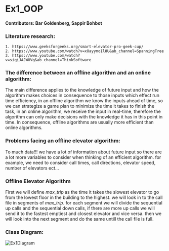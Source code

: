 # Ex1_OOP
#### Contributors: Bar Goldenberg, Sappir Bohbot

### Literature research:
    1. https://www.geeksforgeeks.org/smart-elevator-pro-geek-cup/
    2. https://www.youtube.com/watch?v=xOayymoIl8U&ab_channel=SpanningTree
    3. https://www.youtube.com/watch?v=siqiJAJWUVg&ab_channel=ThinkSoftware

### The difference between an offline algorithm and an online algorithm:
The main difference applies to the knowledge of future input and how the algorithm makes choices in consequence to those inputs which effect run time efficiency, in an offline algorithm we know the inputs ahead of time, so we can strategize a game plan to minimize the time it takes to finish the task, in an online algorithm, we receive the input in real-time, therefore the algorithm can only make decisions with the knowledge it has in this point in time.
In consequence, offline algorithms are usually more efficient than online algorithms.

### Problems facing an offline elevator algorithm:
To much data!!!
we have a lot of information about future input so there are a lot more variables to consider when thinking of an efficient algorithm.
for example, we need to consider call times, call directions, elevator speed, number of elevators ect...


### Offline Elevator Algorithm
First we will define *max_trip* as the time it takes the slowest elevator to go from the lowest floor in the building to the highest.
we will look in to the call file in segments of *max_trip*.
for each segment we will divide the sequential up calls and the sequential down calls, if there are more up calls we will send it to the fastest emptiest and closest elevator and vice versa.
then we will look into the next segment and do the same untill the call file is full.

### Class Diagram:
![Ex1Diagram](https://user-images.githubusercontent.com/89586016/142404984-3d6a0e03-e00e-47b4-b9f3-ffa8f17092a9.png)
